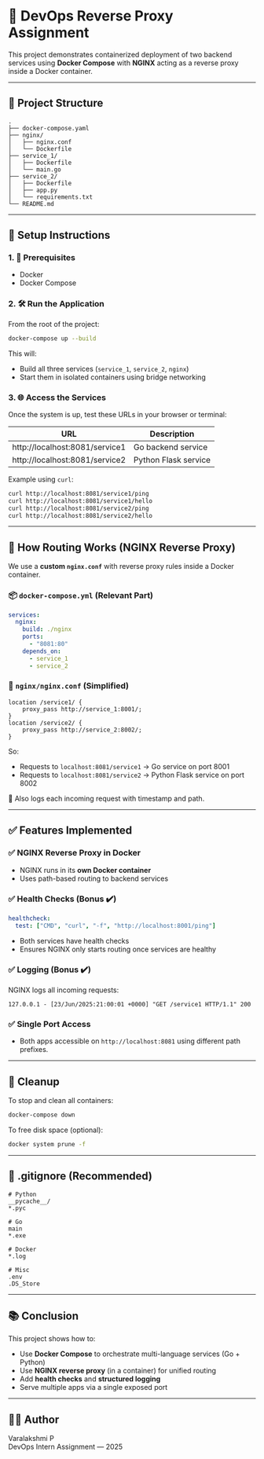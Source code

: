 # 🐳 DevOps Reverse Proxy Assignment

This project demonstrates containerized deployment of two backend services using **Docker Compose** with **NGINX** acting as a reverse proxy inside a Docker container.

---

## 📁 Project Structure

```
.
├── docker-compose.yaml
├── nginx/
│   ├── nginx.conf
│   └── Dockerfile
├── service_1/
│   ├── Dockerfile
│   └── main.go
├── service_2/
│   ├── Dockerfile
│   ├── app.py
│   └── requirements.txt
└── README.md
```

---

## 🚀 Setup Instructions

### 1. 🔧 Prerequisites

- Docker
- Docker Compose

### 2. 🛠️ Run the Application

From the root of the project:

```bash
docker-compose up --build
```

This will:
- Build all three services (`service_1`, `service_2`, `nginx`)
- Start them in isolated containers using bridge networking

### 3. 🌐 Access the Services

Once the system is up, test these URLs in your browser or terminal:

| URL                            | Description            |
|--------------------------------|------------------------|
| http://localhost:8081/service1 | Go backend service     |
| http://localhost:8081/service2 | Python Flask service   |

Example using `curl`:

```bash
curl http://localhost:8081/service1/ping
curl http://localhost:8081/service1/hello
curl http://localhost:8081/service2/ping
curl http://localhost:8081/service2/hello
```

---

## 🔀 How Routing Works (NGINX Reverse Proxy)

We use a **custom `nginx.conf`** with reverse proxy rules inside a Docker container.

### 📦 `docker-compose.yml` (Relevant Part)

```yaml
services:
  nginx:
    build: ./nginx
    ports:
      - "8081:80"
    depends_on:
      - service_1
      - service_2
```

### 📁 `nginx/nginx.conf` (Simplified)

```nginx
location /service1/ {
    proxy_pass http://service_1:8001/;
}
location /service2/ {
    proxy_pass http://service_2:8002/;
}
```

So:
- Requests to `localhost:8081/service1` → Go service on port 8001
- Requests to `localhost:8081/service2` → Python Flask service on port 8002

📝 Also logs each incoming request with timestamp and path.

---

## ✅ Features Implemented

### ✅ NGINX Reverse Proxy in Docker

- NGINX runs in its **own Docker container**
- Uses path-based routing to backend services

### ✅ Health Checks (Bonus ✔️)

```yaml
healthcheck:
  test: ["CMD", "curl", "-f", "http://localhost:8001/ping"]
```

- Both services have health checks
- Ensures NGINX only starts routing once services are healthy

### ✅ Logging (Bonus ✔️)

NGINX logs all incoming requests:

```
127.0.0.1 - [23/Jun/2025:21:00:01 +0000] "GET /service1 HTTP/1.1" 200
```

### ✅ Single Port Access

- Both apps accessible on `http://localhost:8081` using different path prefixes.

---

## 🧹 Cleanup

To stop and clean all containers:

```bash
docker-compose down
```

To free disk space (optional):

```bash
docker system prune -f
```

---

## 📌 .gitignore (Recommended)

```gitignore
# Python
__pycache__/
*.pyc

# Go
main
*.exe

# Docker
*.log

# Misc
.env
.DS_Store
```

---

## 📚 Conclusion

This project shows how to:
- Use **Docker Compose** to orchestrate multi-language services (Go + Python)
- Use **NGINX reverse proxy** (in a container) for unified routing
- Add **health checks** and **structured logging**
- Serve multiple apps via a single exposed port

---

## 👨‍💻 Author

Varalakshmi P  
DevOps Intern Assignment — 2025
